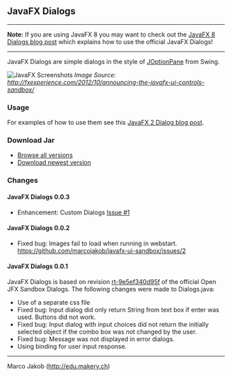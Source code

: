 ## JavaFX Dialogs ##

---
**Note:** If you are using JavaFX 8 you may want to check out the [JavaFX 8 Dialogs blog post](http://code.makery.ch/blog/javafx-dialogs-official/) which explains how to use the official JavaFX Dialogs!

---

JavaFX Dialogs are simple dialogs in the style of [JOptionPane](http://docs.oracle.com/javase/tutorial/uiswing/components/dialog.html) from Swing.

![JavaFX Screenshots](https://raw.github.com/marcojakob/javafx-ui-sandbox/master/img/javafx-dialogs-screenshots.png)
*Image Source: http://fxexperience.com/2012/10/announcing-the-javafx-ui-controls-sandbox/*

### Usage ###
For examples of how to use them see this [JavaFX 2 Dialog blog post](http://code.makery.ch/blog/javafx-2-dialogs/).

### Download Jar ###

* [Browse all versions](https://github.com/marcojakob/javafx-ui-sandbox/tree/master/javafx-dialogs/dist)
* [Download newest version](https://github.com/marcojakob/javafx-ui-sandbox/raw/master/javafx-dialogs/dist/javafx-dialogs-0.0.3.jar)

### Changes ###

#### JavaFX Dialogs 0.0.3 ####
* Enhancement: Custom Dialogs [Issue #1](https://github.com/marcojakob/javafx-ui-sandbox/issues/1)

#### JavaFX Dialogs 0.0.2 ####
* Fixed bug: Images fail to load when running in webstart. https://github.com/marcojakob/javafx-ui-sandbox/issues/2 

#### JavaFX Dialogs 0.0.1 ####
JavaFX Dialogs is based on revision [rt-9e5ef340d95f](http://hg.openjdk.java.net/openjfx/sandbox-8/controls/rt/rev/9e5ef340d95f) of the official Open JFX Sandbox Dialogs.
The following changes were made to Dialogs.java:
* Use of a separate css file
* Fixed bug: Input dialog did only return String from text box if enter was used. Buttons 
	did not work.
* Fixed bug: Input dialog with input choices did not return the initially selected object
	if the combo box was not changed by the user.
* Fixed bug: Message was not displayed in error dialogs.
* Using binding for user input response.

---
Marco Jakob (http://edu.makery.ch)

